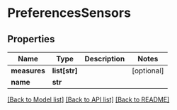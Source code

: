 # PreferencesSensors

## Properties
Name | Type | Description | Notes
------------ | ------------- | ------------- | -------------
**measures** | **list[str]** |  | [optional] 
**name** | **str** |  | 

[[Back to Model list]](../README.md#documentation-for-models) [[Back to API list]](../README.md#documentation-for-api-endpoints) [[Back to README]](../README.md)

